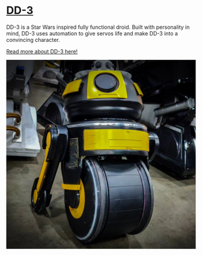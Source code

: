 # [DD-3](https://www.roboticsisez.com/projects/dd-3)

DD-3 is a Star Wars inspired fully functional droid. Built with personality in mind, DD-3 uses automation to give servos life and make DD-3 into a convincing character.  

[Read more about DD-3 here!](https://www.roboticsisez.com/projects/dd-3)

![](banner.jpg)